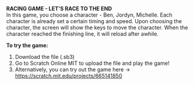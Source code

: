 **RACING GAME - LET'S RACE TO THE END**</br>
In this game, you choose a character - Ben, Jordyn, Michelle. Each character is already set a certain timing and speed. Upon choosing the character, the screen will
show the keys to move the character. When the character reached the finishing line, it will reload after awhile.</br>

**To try the game:**
1. Download the file (.sb3)
2. Go to Scratch Online MIT to upload the file and play the game!
3. Alternatively, you can try out the game here -> https://scratch.mit.edu/projects/665141850
